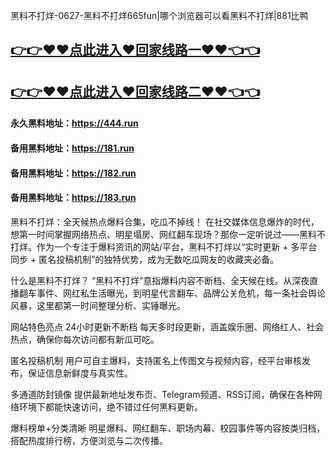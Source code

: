 黑料不打烊-0627-黑料不打烊665fun|哪个浏览器可以看黑料不打烊|881比鸭

## [👉👉♥♥点此进入♥回家线路一♥♥👈👈](https://unpkg.com/182run/index.html)
## [👉👉♥♥点此进入♥回家线路二♥♥👈👈](https://unpkg.com/182-1run/index.html)

#### 永久黑料地址：https://444.run
#### 备用黑料地址：https://181.run
#### 备用黑料地址：https://182.run
#### 备用黑料地址：https://183.run

黑料不打烊：全天候热点爆料合集，吃瓜不掉线！
在社交媒体信息爆炸的时代，想第一时间掌握网络热点、明星塌房、网红翻车现场？那你一定听说过——黑料不打烊。作为一个专注于爆料资讯的网站/平台，黑料不打烊以“实时更新 + 多平台同步 + 匿名投稿机制”的独特优势，成为无数吃瓜网友的收藏夹必备。

什么是黑料不打烊？
“黑料不打烊”意指爆料内容不断档、全天候在线。从深夜直播翻车事件、网红私生活曝光，到明星代言翻车、品牌公关危机，每一条社会舆论风暴，这里都第一时间整理分析、实锤曝光。

网站特色亮点
24小时更新不断档
每天多时段更新，涵盖娱乐圈、网络红人、社会热点，确保你每次访问都有新瓜可吃。

匿名投稿机制
用户可自主爆料，支持匿名上传图文与视频内容，经平台审核发布，保证信息新鲜度与真实性。

多通道防封镜像
提供最新地址发布页、Telegram频道、RSS订阅，确保在各种网络环境下都能快速访问，绝不错过任何黑料更新。

爆料榜单+分类清晰
明星爆料、网红翻车、职场内幕、校园事件等内容按类归档，搭配热度排行榜，方便浏览与二次传播。
